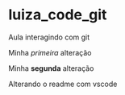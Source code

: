 # luiza_code_git
Aula interagindo com git

Minha *primeira* alteração

Minha **segunda** alteração

Alterando o readme com vscode